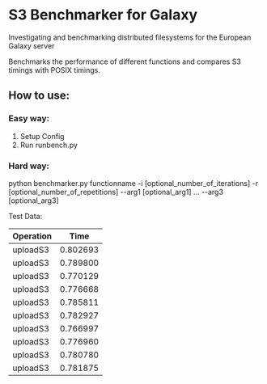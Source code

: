 # S3 Benchmarker for Galaxy
 Investigating and benchmarking distributed filesystems for the European Galaxy server

 Benchmarks the performance of different functions and compares S3 timings with POSIX timings.
 
## How to use:

### Easy way:
 1. Setup Config
 2. Run runbench.py

### Hard way:
 python benchmarker.py functionname -i [optional_number_of_iterations] -r [optional_number_of_repetitions] --arg1 [optional_arg1] ... --arg3 [optional_arg3]
 
 
 Test Data:
 
Operation       |Time                 |
----------------|---------------------|
uploadS3        |             0.802693|
uploadS3        |             0.789800|
uploadS3        |             0.770129|
uploadS3        |             0.776668|
uploadS3        |             0.785811|
uploadS3        |             0.782927|
uploadS3        |             0.766997|
uploadS3        |             0.776960|
uploadS3        |             0.780780|
uploadS3        |             0.781875|
